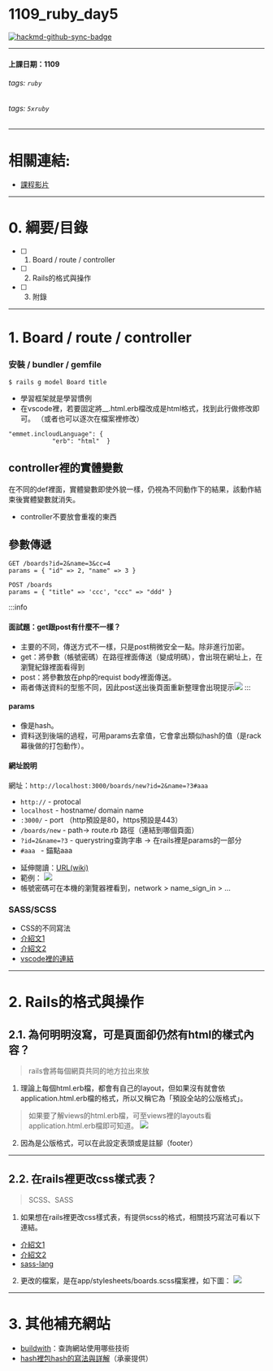 # 1109_ruby_day5

[![hackmd-github-sync-badge](https://hackmd.io/MZ8ySDMMQUmc_-MMZq2Dvw/badge)](https://hackmd.io/MZ8ySDMMQUmc_-MMZq2Dvw)

---
#### 上課日期：1109
###### tags: `ruby`
###### tags: `5xruby`


---
# 相關連結:
- [課程影片](https://campus.5xruby.tw/courses/1136422/lectures/25361517)


---
# 0. 綱要/目錄
- [ ] 1. Board / route / controller
- [ ] 2. Rails的格式與操作
- [ ] 3. 附錄 



---
# 1. Board / route / controller
### 安裝 / bundler / gemfile
`$ rails g model Board title`

- 學習框架就是學習慣例
- 在vscode裡，若要固定將__.html.erb檔改成是html格式，找到此行做修改即可。
（或者也可以逐次在檔案裡修改）
```
"emmet.incloudLanguage": {
 			"erb": "html"  }
```

## controller裡的實體變數 
在不同的def裡面，實體變數即使外貌一樣，仍視為不同動作下的結果，該動作結束後實體變數就消失。
- controller不要放會重複的東西


## 參數傳遞
```ruby=
GET /boards?id=2&name=3&cc=4
params = { "id" => 2, "name" => 3 }

POST /boards
params = { "title" => 'ccc', "ccc" => "ddd" }
```
:::info
#### 面試題：get跟post有什麼不一樣？
- 主要的不同，傳送方式不一樣，只是post稍微安全一點。除非進行加密。
- get：將參數（帳號密碼）在路徑裡面傳送（變成明碼），會出現在網址上，在瀏覽紀錄裡面看得到
- post：將參數放在php的requist body裡面傳送。
- 兩者傳送資料的型態不同，因此post送出後頁面重新整理會出現提示![](https://i.imgur.com/ICUNMpK.png)
:::

#### params
- 像是hash。
- 資料送到後端的過程，可用params去拿值，它會拿出類似hash的值（是rack幕後做的打包動作）。

#### 網址說明
網址：`http://localhost:3000/boards/new?id=2&name=?3#aaa`
* `http://`  - protocal
* `localhost` - hostname/ domain name
* `:3000/` - port （http預設是80，https預設是443）
* `/boards/new` - path-> route.rb 路徑（連結到哪個頁面）
* `?id=2&name=?3` - querystring查詢字串 -> 在rails裡是params的一部分
* `#aaa ` - 錨點aaa
- 延伸閱讀：[URL(wiki)](https://en.wikipedia.org/wiki/URL)
- 範例：
![](https://i.imgur.com/QQAnxNu.png)
- 帳號密碼可在本機的瀏覽器裡看到，network > name_sign_in > ...


### SASS/SCSS
- CSS的不同寫法
- [介紹文1](https://medium.com/andy-blog/day05-%E8%AE%93css%E4%B8%8D%E5%86%8D%E9%9B%A3%E8%AE%80-scss-6e46261a42b5)
- [介紹文2](https://tw.alphacamp.co/blog/css-preprocessor-sass-scss)
- [vscode裡的連結](https://sass-lang.com/)


---
# 2. Rails的格式與操作
## 2.1. 為何明明沒寫，可是頁面卻仍然有html的樣式內容？
> rails會將每個網頁共同的地方拉出來放

1. 理論上每個html.erb檔，都會有自己的layout，但如果沒有就會依application.html.erb檔的格式，所以又稱它為「預設全站的公版格式」。
> 如果要了解views的html.erb檔，可至views裡的layouts看application.html.erb檔即可知道。
> ![](https://i.imgur.com/D0St5J7.png)

2. 因為是公版格式，可以在此設定表頭或是註腳（footer）

---
## 2.2. 在rails裡更改css樣式表？
> SCSS、SASS
1. 如果想在rails裡更改css樣式表，有提供scss的格式，相關技巧寫法可看以下連結。
- [介紹文1](https://medium.com/andy-blog/day05-%E8%AE%93css%E4%B8%8D%E5%86%8D%E9%9B%A3%E8%AE%80-scss-6e46261a42b5)
- [介紹文2](https://tw.alphacamp.co/blog/css-preprocessor-sass-scss)
- [sass-lang](https://sass-lang.com/)

2. 更改的檔案，是在app/stylesheets/boards.scss檔案裡，如下圖：
![](https://i.imgur.com/cnPgQAl.png)


---
# 3. 其他補充網站
- [buildwith](https://builtwith.com/)：查詢網站使用哪些技術
- [hash裡包hash的寫法與詳解](https://apidock.com/rails/ActionController/Parameters/permit)（承豪提供）



